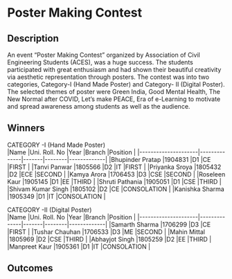 # Poster Making Contest

## Description

An event “Poster Making Contest” organized by Association of Civil Engineering Students (ACES), was a huge success. The students participated with great enthusiasm and had shown their beautiful creativity via aesthetic representation through posters. The contest was into two categories, Category-I (Hand Made Poster) and Category- II (Digital Poster). The selected themes of poster were Green India, Good Mental Health, The New Normal after COVID, Let’s make PEACE, Era of e-Learning to motivate and spread awareness among students as well as the audience. 


## Winners
CATEGORY -I (Hand Made Poster)                                     
|Name                 |Uni. Roll. No |Year   |Branch  |Position     |
|---------------------|--------------|-------|--------|-------------|
|Bhupinder Pratap     |1904831       |D1     |CE      |FIRST        |
|Tanvi Panwar         |1805566       |D2     |IT      |FIRST        |
|Priyanka Sroya       |1805432       |D2     |ECE     |SECOND       |
|Kamya Arora          |1706453       |D3     |CSE     |SECOND       |
|Roseleen Kaur        |1905145       |D1     |EE      |THIRD        |
|Shruti Pathania      |1905051       |D1     |CSE     |THIRD        |
|Shivam Kumar Singh   |1805102       |D2     |CE      |CONSOLATION  |
|Kanishka Sharma      |1905349       |D1     |IT      |CONSOLATION  |


CATEGORY -II (Digital Poster)                                      
|Name                      |Uni. Roll. No |Year   |Branch  |Position     |
|---------------------|--------------|-------|--------|-------------|
|Samarth Sharma       |1706299       |D3     |CE      |FIRST        |
|Tushar Chauhan       |1706533       |D3     |ME      |SECOND       |
|Mahin Mittal         |1805969       |D2     |CSE     |THIRD        |
|Abhayjot Singh       |1805259       |D2     |EE      |THIRD        |
|Manpreet Kaur        |1905361       |D1     |IT      |CONSOLATION  |

## Outcomes
